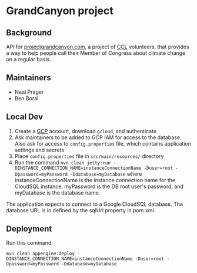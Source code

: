 # GrandCanyon project

## Background
API for [projectgrandcanyon.com](projectgrandcanyon.com), a project of [CCL](citizensclimatelobby.org) volunteers, that provides a way to help people call their Member of Congress about climate change on a regular basis.

## Maintainers
* Neal Prager
* Ben Boral

## Local Dev

1. Create a [GCP](https://cloud.google.com/) account, download `gcloud`, and authenticate
2. Ask maintainers to be added to GCP IAM for access to the database. Also ask for access to `config.properties` file, which contains application settings and secrets
3. Place `config.properties` file in `src/main/resources/` directory 
4. Run the command `mvn clean jetty:run -DINSTANCE_CONNECTION_NAME=instanceConnectionName -Duser=root -Dpassword=myPassword -Ddatabase=myDatabase` where instanceConnectionName is the Instance connection name for the CloudSQL instance, myPassword is the DB root user's password, and myDatabase is the database name.

The application expects to connect to a Google CloudSQL database.  The database URL is in defined by the sqlUrl property in pom.xml.

## Deployment
Run this command: 

`mvn clean appengine:deploy -DINSTANCE_CONNECTION_NAME=instanceConnectionName -Duser=root -Dpassword=myPassword -Ddatabase=myDatabase`